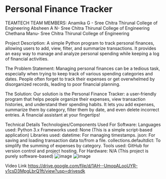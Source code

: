 # Personal Finance Tracker
TEAMTECH
TEAM MEMBERS:
Anamika G - Sree Chitra Thirunal College of Engineering
Absheen A N- Sree Chitra Thirunal College of Engineering
Chethana Manu- Sree Chitra Thirunal College of Engineering


Project Description:
A simple Python program to track personal finances, allowing users to add, view, filter, and summarize transactions. It provides an easy way to manage and analyze personal spending while keeping a log of financial activities.

The Problem Statement:
Managing personal finances can be a tedious task, especially when trying to keep track of various spending categories and dates. People often forget to track their expenses or get overwhelmed by disorganized records, leading to poor financial planning.

The Solution:
Our solution is the Personal Finance Tracker: a user-friendly program that helps people organize their expenses, view transaction histories, and understand their spending habits. It lets you add expenses, summarize them by category, filter them by date, and even delete incorrect entries. A financial assistant at your fingertips!

Technical Details
Technologies/Components Used
For Software:
Languages used: Python 3.x
Frameworks used: None (This is a simple script-based application)
Libraries used:
datetime: For managing timestamps.
json: For saving and loading transaction data to/from a file.
collections.defaultdict: To simplify the summing of expenses by category.
Tools used: GitHub for version control and project hosting.
For Hardware:
N/A (This project is purely software-based)
![image](https://github.com/user-attachments/assets/43a56d5a-c95a-4869-a41a-c0b5a0a5b895)
![image](https://github.com/user-attachments/assets/3acb519e-21f2-420b-acc0-2abcbe2f31cf)

Video Link
https://drive.google.com/file/d/1AH--UmopALooUYR-v1csD3MpgLbrQ1ft/view?usp=drivesdk


